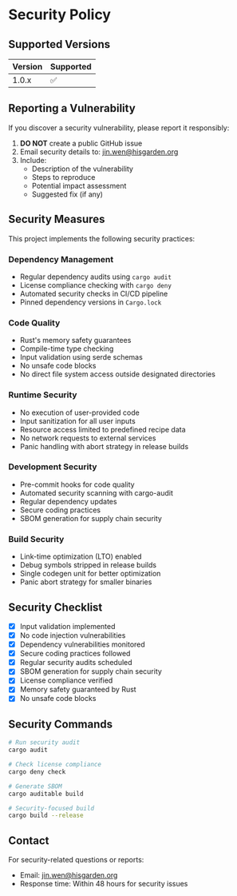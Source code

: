 # Security Policy

## Supported Versions

| Version | Supported          |
| ------- | ------------------ |
| 1.0.x   | :white_check_mark: |

## Reporting a Vulnerability

If you discover a security vulnerability, please report it responsibly:

1. **DO NOT** create a public GitHub issue
2. Email security details to: jin.wen@hisgarden.org
3. Include:
   - Description of the vulnerability
   - Steps to reproduce
   - Potential impact assessment
   - Suggested fix (if any)

## Security Measures

This project implements the following security practices:

### Dependency Management
- Regular dependency audits using `cargo audit`
- License compliance checking with `cargo deny`
- Automated security checks in CI/CD pipeline
- Pinned dependency versions in `Cargo.lock`

### Code Quality
- Rust's memory safety guarantees
- Compile-time type checking
- Input validation using serde schemas
- No unsafe code blocks
- No direct file system access outside designated directories

### Runtime Security
- No execution of user-provided code
- Input sanitization for all user inputs
- Resource access limited to predefined recipe data
- No network requests to external services
- Panic handling with abort strategy in release builds

### Development Security
- Pre-commit hooks for code quality
- Automated security scanning with cargo-audit
- Regular dependency updates
- Secure coding practices
- SBOM generation for supply chain security

### Build Security
- Link-time optimization (LTO) enabled
- Debug symbols stripped in release builds
- Single codegen unit for better optimization
- Panic abort strategy for smaller binaries

## Security Checklist

- [x] Input validation implemented
- [x] No code injection vulnerabilities
- [x] Dependency vulnerabilities monitored
- [x] Secure coding practices followed
- [x] Regular security audits scheduled
- [x] SBOM generation for supply chain security
- [x] License compliance verified
- [x] Memory safety guaranteed by Rust
- [x] No unsafe code blocks

## Security Commands

```bash
# Run security audit
cargo audit

# Check license compliance
cargo deny check

# Generate SBOM
cargo auditable build

# Security-focused build
cargo build --release
```

## Contact

For security-related questions or reports:
- Email: jin.wen@hisgarden.org
- Response time: Within 48 hours for security issues
